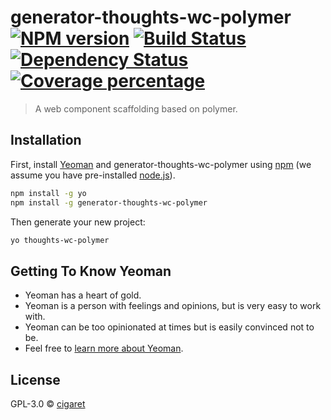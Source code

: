 # generator-thoughts-wc-polymer [![NPM version][npm-image]][npm-url] [![Build Status][travis-image]][travis-url] [![Dependency Status][daviddm-image]][daviddm-url] [![Coverage percentage][coveralls-image]][coveralls-url]
> A web component scaffolding based on polymer.

## Installation

First, install [Yeoman](http://yeoman.io) and generator-thoughts-wc-polymer using [npm](https://www.npmjs.com/) (we assume you have pre-installed [node.js](https://nodejs.org/)).

```bash
npm install -g yo
npm install -g generator-thoughts-wc-polymer
```

Then generate your new project:

```bash
yo thoughts-wc-polymer
```

## Getting To Know Yeoman

 * Yeoman has a heart of gold.
 * Yeoman is a person with feelings and opinions, but is very easy to work with.
 * Yeoman can be too opinionated at times but is easily convinced not to be.
 * Feel free to [learn more about Yeoman](http://yeoman.io/).

## License

GPL-3.0 © [cigaret](https://thoughts.vip)


[npm-image]: https://badge.fury.io/js/generator-thoughts-wc-polymer.svg
[npm-url]: https://npmjs.org/package/generator-thoughts-wc-polymer
[travis-image]: https://travis-ci.com/we-thoughts/generator-thoughts-wc-polymer.svg?branch=master
[travis-url]: https://travis-ci.com/we-thoughts/generator-thoughts-wc-polymer
[daviddm-image]: https://david-dm.org/we-thoughts/generator-thoughts-wc-polymer.svg?theme=shields.io
[daviddm-url]: https://david-dm.org/we-thoughts/generator-thoughts-wc-polymer
[coveralls-image]: https://coveralls.io/repos/we-thoughts/generator-thoughts-wc-polymer/badge.svg
[coveralls-url]: https://coveralls.io/r/we-thoughts/generator-thoughts-wc-polymer
